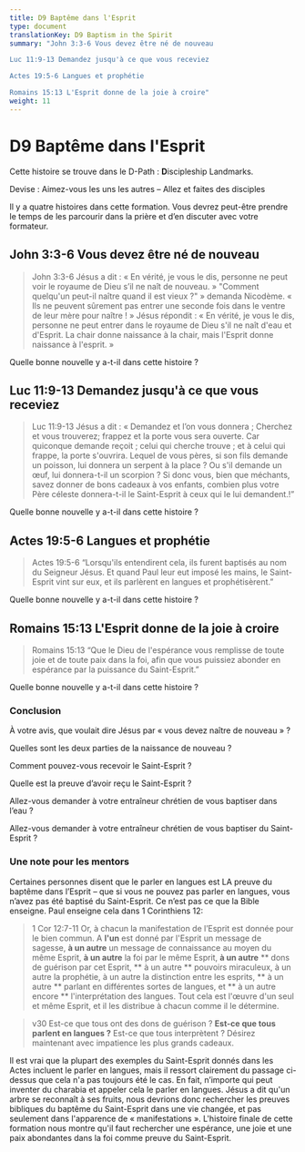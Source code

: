 ```yaml
---
title: D9 Baptême dans l'Esprit
type: document
translationKey: D9 Baptism in the Spirit
summary: "John 3:3-6 Vous devez être né de nouveau	

Luc 11:9-13 Demandez jusqu'à ce que vous receviez	

Actes 19:5-6 Langues et prophétie	

Romains 15:13 L'Esprit donne de la joie à croire"
weight: 11
---
```

# D9 Baptême dans l'Esprit

Cette histoire se trouve dans le D-Path : **D**iscipleship Landmarks.

Devise : Aimez-vous les uns les autres – Allez et faites des disciples

Il y a quatre histoires dans cette formation. Vous devrez peut-être prendre le temps de les parcourir dans la prière et d’en discuter avec votre formateur.

## John 3:3-6 Vous devez être né de nouveau

>   John 3:3-6 Jésus a dit : « En vérité, je vous le dis, personne ne peut voir le royaume de Dieu s’il ne naît de nouveau. » "Comment quelqu'un peut-il naître quand il est vieux ?" » demanda Nicodème. « Ils ne peuvent sûrement pas entrer une seconde fois dans le ventre de leur mère pour naître ! » Jésus répondit : « En vérité, je vous le dis, personne ne peut entrer dans le royaume de Dieu s'il ne naît d'eau et d'Esprit. La chair donne naissance à la chair, mais l'Esprit donne naissance à l'esprit. »

Quelle bonne nouvelle y a-t-il dans cette histoire ?

## Luc 11:9-13 Demandez jusqu'à ce que vous receviez

>   Luc 11:9-13 Jésus a dit : « Demandez et l’on vous donnera ; Cherchez et vous trouverez; frappez et la porte vous sera ouverte. Car quiconque demande reçoit ; celui qui cherche trouve ; et à celui qui frappe, la porte s'ouvrira. Lequel de vous pères, si son fils demande un poisson, lui donnera un serpent à la place ? Ou s'il demande un œuf, lui donnera-t-il un scorpion ? Si donc vous, bien que méchants, savez donner de bons cadeaux à vos enfants, combien plus votre Père céleste donnera-t-il le Saint-Esprit à ceux qui le lui demandent.!”

Quelle bonne nouvelle y a-t-il dans cette histoire ?

## Actes 19:5-6 Langues et prophétie

>   Actes 19:5-6 “Lorsqu'ils entendirent cela, ils furent baptisés au nom du Seigneur Jésus. Et quand Paul leur eut imposé les mains, le Saint-Esprit vint sur eux, et ils parlèrent en langues et prophétisèrent.”

Quelle bonne nouvelle y a-t-il dans cette histoire ?

## Romains 15:13 L'Esprit donne de la joie à croire

>   Romains 15:13 “Que le Dieu de l'espérance vous remplisse de toute joie et de toute paix dans la foi, afin que vous puissiez abonder en espérance par la puissance du Saint-Esprit.”

Quelle bonne nouvelle y a-t-il dans cette histoire ?

### Conclusion

À votre avis, que voulait dire Jésus par « vous devez naître de nouveau » ?

Quelles sont les deux parties de la naissance de nouveau ?

Comment pouvez-vous recevoir le Saint-Esprit ?

Quelle est la preuve d’avoir reçu le Saint-Esprit ?

Allez-vous demander à votre entraîneur chrétien de vous baptiser dans l’eau ?

Allez-vous demander à votre entraîneur chrétien de vous baptiser du Saint-Esprit ?

### Une note pour les mentors

Certaines personnes disent que le parler en langues est LA preuve du baptême dans l’Esprit – que si vous ne pouvez pas parler en langues, vous n’avez pas été baptisé du Saint-Esprit. Ce n’est pas ce que la Bible enseigne. Paul enseigne cela dans 1 Corinthiens 12:

>   1 Cor 12:7-11 Or, à chacun la manifestation de l’Esprit est donnée pour le bien commun. A **l'un** est donné par l'Esprit un message de sagesse, **à un autre** un message de connaissance au moyen du même Esprit, **à un autre** la foi par le même Esprit, **à un autre** ** dons de guérison par cet Esprit, ** à un autre ** pouvoirs miraculeux, à un autre la prophétie, à un autre la distinction entre les esprits, ** à un autre ** parlant en différentes sortes de langues, et ** à un autre encore ** l'interprétation des langues. Tout cela est l'œuvre d'un seul et même Esprit, et il les distribue à chacun comme il le détermine.

>   v30 Est-ce que tous ont des dons de guérison ? **Est-ce que tous parlent en langues ?** Est-ce que tous interprètent ? Désirez maintenant avec impatience les plus grands cadeaux.

Il est vrai que la plupart des exemples du Saint-Esprit donnés dans les Actes incluent le parler en langues, mais il ressort clairement du passage ci-dessus que cela n'a pas toujours été le cas. En fait, n’importe qui peut inventer du charabia et appeler cela le parler en langues. Jésus a dit qu'un arbre se reconnaît à ses fruits, nous devrions donc rechercher les preuves bibliques du baptême du Saint-Esprit dans une vie changée, et pas seulement dans l'apparence de « manifestations ». L'histoire finale de cette formation nous montre qu'il faut rechercher une espérance, une joie et une paix abondantes dans la foi comme preuve du Saint-Esprit.

